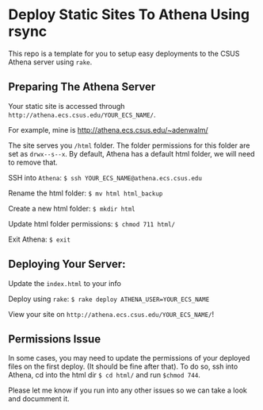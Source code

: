 # Deploy Static Sites To Athena Using rsync

This repo is a template for you to setup easy deployments to the CSUS Athena server using `rake`.

## Preparing The Athena Server

Your static site is accessed through `http://athena.ecs.csus.edu/YOUR_ECS_NAME/`.

For example, mine is http://athena.ecs.csus.edu/~adenwalm/

The site serves you `/html` folder. The folder permissions for this folder are set as `drwx--s--x`. By default, Athena has a default html folder, we will need to remove that.

SSH into `Athena`: `$ ssh YOUR_ECS_NAME@athena.ecs.csus.edu`

Rename the html folder: `$ mv html html_backup`

Create a new html folder: `$ mkdir html`

Update html folder permissions: `$ chmod 711 html/`

Exit Athena: `$ exit`

## Deploying Your Server:

Update the `index.html` to your info

Deploy using `rake`: `$ rake deploy ATHENA_USER=YOUR_ECS_NAME`

View your site on `http://athena.ecs.csus.edu/YOUR_ECS_NAME/`!

## Permissions Issue

In some cases, you may need to update the permissions of your deployed files on the first deploy. (It should be fine after that). To do so, ssh into Athena, cd into the html dir `$ cd html/` and run `$chmod 744`.

Please let me know if you run into any other issues so we can take a look and documment it.
